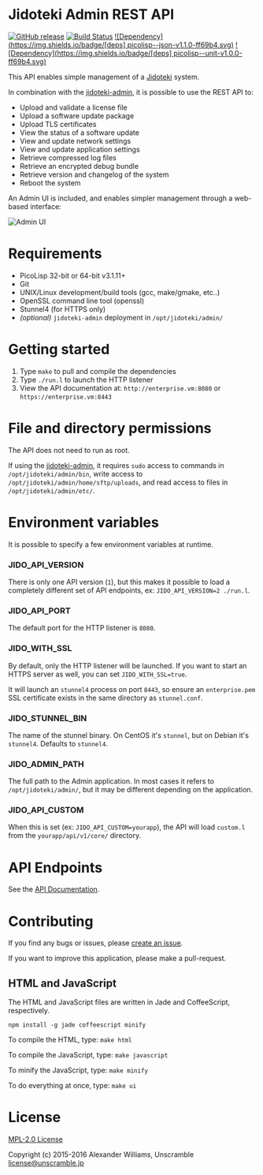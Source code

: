 # Jidoteki Admin REST API

[![GitHub release](https://img.shields.io/github/release/unscramble/jidoteki-admin-api.svg)](https://github.com/unscramble/jidoteki-admin-api) [![Build Status](https://travis-ci.org/unscramble/jidoteki-admin-api.svg?branch=master)](https://travis-ci.org/unscramble/jidoteki-admin-api) [![Dependency](https://img.shields.io/badge/[deps] picolisp--json-v1.1.0-ff69b4.svg)](https://github.com/aw/picolisp-json) [![Dependency](https://img.shields.io/badge/[deps] picolisp--unit-v1.0.0-ff69b4.svg)](https://github.com/aw/picolisp-unit.git)

This API enables simple management of a [Jidoteki](https://jidoteki.com) system.

In combination with the [jidoteki-admin](https://github.com/unscramble/jidoteki-admin), it is possible to use the REST API to:

  * Upload and validate a license file
  * Upload a software update package
  * Upload TLS certificates
  * View the status of a software update
  * View and update network settings
  * View and update application settings
  * Retrieve compressed log files
  * Retrieve an encrypted debug bundle
  * Retrieve version and changelog of the system
  * Reboot the system

An Admin UI is included, and enables simpler management through a web-based interface:

![Admin UI](https://cloud.githubusercontent.com/assets/153401/14586204/326e8ae0-0480-11e6-957e-214637e8a355.gif)

# Requirements

  * PicoLisp 32-bit or 64-bit v3.1.11+
  * Git
  * UNIX/Linux development/build tools (gcc, make/gmake, etc..)
  * OpenSSL command line tool (openssl)
  * Stunnel4 (for HTTPS only)
  * _(optional)_ `jidoteki-admin` deployment in `/opt/jidoteki/admin/`

# Getting started

  1. Type `make` to pull and compile the dependencies
  2. Type `./run.l` to launch the HTTP listener
  3. View the API documentation at: `http://enterprise.vm:8080` or `https://enterprise.vm:8443`

# File and directory permissions

The API does not need to run as root.

If using the [jidoteki-admin](https://github.com/unscramble/jidoteki-admin), it requires `sudo` access to commands in `/opt/jidoteki/admin/bin`, write access to `/opt/jidoteki/admin/home/sftp/uploads`, and read access to files in `/opt/jidoteki/admin/etc/`.

# Environment variables

It is possible to specify a few environment variables at runtime.

### JIDO_API_VERSION

There is only one API version (`1`), but this makes it possible to load a completely different set of API endpoints, ex: `JIDO_API_VERSION=2 ./run.l`.

### JIDO_API_PORT

The default port for the HTTP listener is `8080`.

### JIDO_WITH_SSL

By default, only the HTTP listener will be launched. If you want to start an HTTPS server as well, you can set `JIDO_WITH_SSL=true`.

It will launch an `stunnel4` process on port `8443`, so ensure an `enterprise.pem` SSL certificate exists in the same directory as `stunnel.conf`.

### JIDO_STUNNEL_BIN

The name of the stunnel binary. On CentOS it's `stunnel`, but on Debian it's `stunnel4`. Defaults to `stunnel4`.

### JIDO_ADMIN_PATH

The full path to the Admin application. In most cases it refers to `/opt/jidoteki/admin/`, but it may be different depending on the application.

### JIDO_API_CUSTOM

When this is set (ex: `JIDO_API_CUSTOM=yourapp`), the API will load `custom.l` from the `yourapp/api/v1/core/` directory.

# API Endpoints

See the [API Documentation](docs/API.md).

# Contributing

If you find any bugs or issues, please [create an issue](https://github.com/unscramble/jidoteki-admin-api/issues/new).

If you want to improve this application, please make a pull-request.

## HTML and JavaScript

The HTML and JavaScript files are written in Jade and CoffeeScript, respectively.

`npm install -g jade coffeescript minify`

To compile the HTML, type: `make html`

To compile the JavaScript, type: `make javascript`

To minify the JavaScript, type: `make minify`

To do everything at once, type: `make ui`

# License

[MPL-2.0 License](LICENSE)

Copyright (c) 2015-2016 Alexander Williams, Unscramble <license@unscramble.jp>
